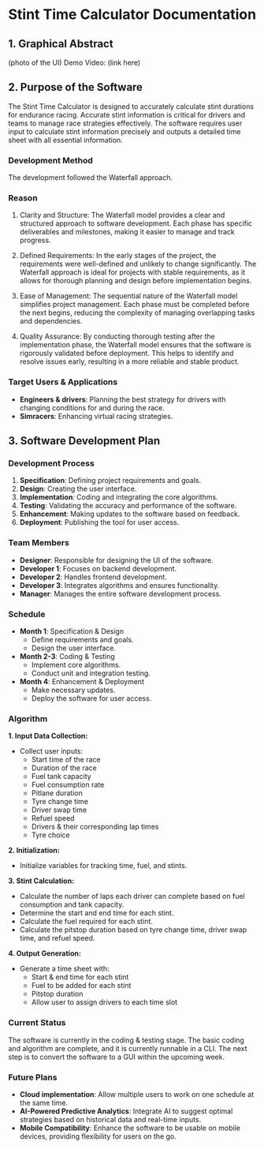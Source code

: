# Stint Time Calculator Documentation

## 1. Graphical Abstract
(photo of the UI)
Demo Video: (link here)

## 2. Purpose of the Software
The Stint Time Calculator is designed to accurately calculate stint durations for endurance racing. Accurate stint information is critical for drivers and teams to manage race strategies effectively. The software requires user input to calculate stint information precisely and outputs a detailed time sheet with all essential information.

### Development Method
The development followed the Waterfall approach.

### Reason
1. Clarity and Structure:
The Waterfall model provides a clear and structured approach to software development. Each phase has specific deliverables and milestones, making it easier to manage and track progress.

2. Defined Requirements:
In the early stages of the project, the requirements were well-defined and unlikely to change significantly. The Waterfall approach is ideal for projects with stable requirements, as it allows for thorough planning and design before implementation begins.

3. Ease of Management:
The sequential nature of the Waterfall model simplifies project management. Each phase must be completed before the next begins, reducing the complexity of managing overlapping tasks and dependencies.

4. Quality Assurance:
By conducting thorough testing after the implementation phase, the Waterfall model ensures that the software is rigorously validated before deployment. This helps to identify and resolve issues early, resulting in a more reliable and stable product.

### Target Users & Applications
- **Engineers & drivers**: Planning the best strategy for drivers with changing conditions for and during the race.
- **Simracers**: Enhancing virtual racing strategies.

## 3. Software Development Plan
### Development Process
1. **Specification**: Defining project requirements and goals.
2. **Design**: Creating the user interface.
3. **Implementation**: Coding and integrating the core algorithms.
4. **Testing**: Validating the accuracy and performance of the software.
5. **Enhancement**: Making updates to the software based on feedback.
6. **Deployment**: Publishing the tool for user access.

### Team Members
- **Designer**: Responsible for designing the UI of the software.
- **Developer 1**: Focuses on backend development.
- **Developer 2**: Handles frontend development.
- **Developer 3**: Integrates algorithms and ensures functionality.
- **Manager**: Manages the entire software development process.

### Schedule
- **Month 1**: Specification & Design
  - Define requirements and goals.
  - Design the user interface.
- **Month 2-3**: Coding & Testing
  - Implement core algorithms.
  - Conduct unit and integration testing.
- **Month 4**: Enhancement & Deployment
  - Make necessary updates.
  - Deploy the software for user access.

### Algorithm
**1. Input Data Collection:**
  - Collect user inputs:
    - Start time of the race
    - Duration of the race
    - Fuel tank capacity
    - Fuel consumption rate
    - Pitlane duration
    - Tyre change time
    - Driver swap time
    - Refuel speed
    - Drivers & their corresponding lap times
    - Tyre choice

**2. Initialization:**
  - Initialize variables for tracking time, fuel, and stints.

**3. Stint Calculation:**
  - Calculate the number of laps each driver can complete based on fuel consumption and tank capacity.
  - Determine the start and end time for each stint.
  - Calculate the fuel required for each stint.
  - Calculate the pitstop duration based on tyre change time, driver swap time, and refuel speed.

**4. Output Generation:**
  - Generate a time sheet with:
    - Start & end time for each stint
    - Fuel to be added for each stint
    - Pitstop duration
    - Allow user to assign drivers to each time slot

### Current Status
The software is currently in the coding & testing stage. The basic coding and algorithm are complete, and it is currently runnable in a CLI. The next step is to convert the software to a GUI within the upcoming week.

### Future Plans
- **Cloud implementation**: Allow multiple users to work on one schedule at the same time.
- **AI-Powered Predictive Analytics**: Integrate AI to suggest optimal strategies based on historical data and real-time inputs.
- **Mobile Compatibility**: Enhance the software to be usable on mobile devices, providing flexibility for users on the go.

